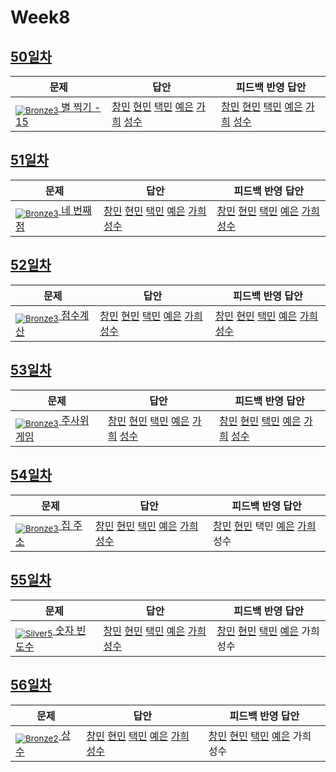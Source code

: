 [Unrated]: https://user-images.githubusercontent.com/33937365/126247607-85783912-c11a-4d50-ac36-8cc7dcb75cd2.png
[Bronze5]: https://user-images.githubusercontent.com/33937365/126247611-e362d727-17a4-4737-a232-5827e185ab7c.png
[Bronze4]: https://user-images.githubusercontent.com/33937365/126247612-89cbc675-e1d4-43a2-950b-1cb014dca697.png
[Bronze3]: https://user-images.githubusercontent.com/33937365/126247613-b8408610-7bc4-40f8-804f-a30a45ddbb68.png
[Bronze2]: https://user-images.githubusercontent.com/33937365/126247614-d85dc6ff-a520-4c00-82bd-eb593b156bd8.png
[Bronze1]: https://user-images.githubusercontent.com/33937365/126247616-04b2ab30-9891-4b7b-8cb4-38e99b97e834.png
[Silver5]: https://user-images.githubusercontent.com/33937365/126247618-38c5c905-672b-4d75-808e-8a7d45ea577d.png
[Silver4]: https://user-images.githubusercontent.com/33937365/126247620-ba2d1b96-b0aa-4b88-80c5-71569c69bbc3.png
[Silver3]: https://user-images.githubusercontent.com/33937365/126247621-1b55b7f4-3a79-4348-8a63-f00c1813853e.png
[Silver2]: https://user-images.githubusercontent.com/33937365/126247622-a83b30a9-6618-4593-b775-6f6730afd3f6.png
[Silver1]: https://user-images.githubusercontent.com/33937365/126247625-8d82f8ab-6f95-4ef8-a243-be31f548596e.png

# Week8

## [50일차](Day50)

| 문제                 | 답안 | 피드백 반영 답안 |
| -------------------- | ---- | ---------------- |
| [<sub>![Bronze3]</sub> 별 찍기 - 15](https://www.acmicpc.net/problem/10990) | [창민](Day50/kcm_10990.java) [현민](Day50/shm_10990.java) [택민](Day50/kcm_10990.java) [예은](Day50/lye_10990.py) [가희](Day50/kkh_10990.py) [성수](Day50/ass_10990.java) | [창민](Day50/kcm_10990.java) [현민](Day50/shm_10990.java) [택민](Day50/jtm_fb_10990.java) [예은](Day50/lye_10990.py) [가희](Day50/kkh_10990.py) [성수](Day50/ass_10990.java)             |

## [51일차](Day51)

| 문제                 | 답안 | 피드백 반영 답안 |
| -------------------- | ---- | ---------------- |
| [<sub>![Bronze3]</sub> 네 번째 점](https://www.acmicpc.net/problem/3009) | [창민](Day51/kcm_3009.java) [현민](Day51/shm_3009.java) [택민](Day51/jtm_3009.java) [예은](Day51/lye_3009.py) [가희](Day51/kkh_3009.py) [성수](Day51/ass_3009.java) | [창민](Day51/kcm_3009.java) [현민](Day51/shm_3009.java) [택민](Day51/jtm_3009.java) [예은](Day51/lye_3009.py) [가희](Day51/kkh_3009.py) [성수](Day51/ass_3009.java)             |

## [52일차](Day52)

| 문제                 | 답안 | 피드백 반영 답안 |
| -------------------- | ---- | ---------------- |
| [<sub>![Bronze3]</sub> 점수계산](https://www.acmicpc.net/problem/2506) | [창민](Day52/kcm_2506.java) [현민](Day52/shm_2506.java) [택민](Day52/jtm_2506.java) [예은](Day52/lye_2506.py) [가희](Day52/kkh_2506.py) [성수](Day52/ass_2506.java) | [창민](Day52/kcm_2506.java) [현민](Day52/shm_2506.java) [택민](Day52/jtm_2506.java) [예은](Day52/lye_2506.py) [가희](Day52/kkh_2506.py) [성수](Day52/ass_2506.java)             |

## [53일차](Day53)

| 문제                 | 답안 | 피드백 반영 답안 |
| -------------------- | ---- | ---------------- |
| [<sub>![Bronze3]</sub> 주사위 게임](https://www.acmicpc.net/problem/10103) | [창민](Day53/kcm_10103.java) [현민](Day53/shm_10103.java) [택민](Day53/jtm_10103.java) [예은](Day53/lye_10103.py) [가희](Day53/kkh_10103.py) [성수](Day53/ass_10103.java) | [창민](Day53/kcm_10103.java) [현민](Day53/shm_10103.java) [택민](Day53/jtm_fb_10103.java) [예은](Day53/lye_10103.py) [가희](Day53/kkh_10103.py) [성수](Day53/ass_fb_10103.java)             |

## [54일차](Day54)

| 문제                 | 답안 | 피드백 반영 답안 |
| -------------------- | ---- | ---------------- |
| [<sub>![Bronze3]</sub> 집 주소](https://www.acmicpc.net/problem/1284) | [창민](Day54/kcm_1284.java) [현민](Day54/shm_1284.java) [택민](Day54/jtm_1284.java) [예은](Day54/lye_1284.py) [가희](Day54/kkh_1284.py) [성수](Day54/ass_1284.java) | [창민](Day54/kcm_1284.java) [현민](Day54/shm_1284.java) 택민 [예은](Day54/lye_1284.py) [가희](Day54/kkh_1284.py) 성수             |

## [55일차](Day55)

| 문제                 | 답안 | 피드백 반영 답안 |
| -------------------- | ---- | ---------------- |
| [<sub>![Silver5]</sub> 숫자 빈도수](https://www.acmicpc.net/problem/14912) | [창민](Day55/kcm_14912.java) [현민](Day55/shm_14912.java) [택민](Day55/jtm_14912.java) [예은](Day55/lye_14912.py) [가희](Day55/kkh_14912.py) [성수](Day55/ass_14912.java) | [창민](Day55/kcm_14912.java) [현민](Day55/shm_14912.java) [택민](Day55/jtm_14912.java) [예은](Day55/lye_14912.py) 가희 성수             |

## [56일차](Day56)

| 문제                 | 답안 | 피드백 반영 답안 |
| -------------------- | ---- | ---------------- |
| [<sub>![Bronze2]</sub> 상수](https://www.acmicpc.net/problem/2908) | [창민](Day56/kcm_2908.java) [현민](Day56/shm_2908.java) [택민](Day56/jtm_2908.java) [예은](Day56/lye_2908.py) [가희](Day56/kkh_2908.py) [성수](Day56/ass_2908.java) | [창민](Day56/kcm_2908.java) [현민](Day56/shm_2908.java) [택민](Day56/jtm_2908.java) [예은](Day56/lye_2908.py) 가희 성수             |
